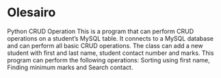 # Olesairo
Python CRUD Operation
This is a program that can perform CRUD operations on a student’s MySQL table. It connects to a MySQL database and can perform all basic CRUD operations. The class can add a new student with first and last name, student contact number and marks. This program can perform the following operations: Sorting using first name, Finding minimum marks and Search contact.
